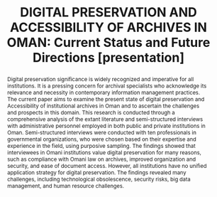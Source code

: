 ---
abstract: Digital preservation significance is widely recognized and imperative for
  all institutions. It is a pressing concern for archival specialists who acknowledge
  its relevance and necessity in contemporary information management practices. The
  current paper aims to examine the present state of digital preservation and Accessibility
  of institutional archives in Oman and to ascertain the challenges and prospects
  in this domain. This research is conducted through a comprehensive analysis of the
  extant literature and semi-structured interviews with administrative personnel employed
  in both public and private institutions in Oman. Semi-structured interviews were
  conducted with ten professionals in governmental organizations, who were chosen
  based on their expertise and experience in the field, using purposive sampling.
  The findings showed that interviewees in Omani institutions value digital preservation
  for many reasons, such as compliance with Omani law on archives, improved organization
  and security, and ease of document access. However, all institutions have no unified
  application strategy for digital preservation. The findings revealed many challenges,
  including technological obsolescence, security risks, big data management, and human
  resource challenges.
creators:
- Shehata, Ahmed Maher Khafaga
- Mkadmi, Abderrazak
date: null
document_url: https://www.ideals.illinois.edu/items/128868/bitstreams/430330/data.pdf
grand_parent: iPRES
institutions: []
keywords:
- digital preservation
- oman
- institutional archives
- information management
- accessibility
landing_page_url: https://hdl.handle.net/2142/121674
language: eng
layout: publication
license: CC-BY 4.0 International
notes_url: null
parent: iPRES 2023
presentation_url: null
publication_type: presentation
size: null
source_name: iPRES
title: 'DIGITAL PRESERVATION AND ACCESSIBILITY OF ARCHIVES IN OMAN: Current Status
  and Future Directions [presentation]'
year: 2023
---
